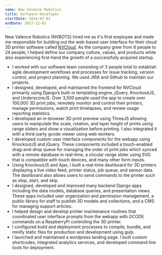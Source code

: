 ```yaml
---
name: New Valence Robotics
title: Software Developer
startDate: 2014-07-01
endDate: 2017-12-01
---
```

New Valence Robotics (NVBOTS) hired me as it's first employee and made me responsible for building out the web-based user interface for their cloud 3D printer software called <a href="https://www.youtube.com/watch?v=lj7isSJIBQ0&t=42s" target="_blank">NVCloud</a>. As the company grew from 6 people to 24 people, I helped define our company culture, values, and products while also experiencing first-hand the growth of a successfully acquired startup. 
-   I worked with our software team consisting of 3 people total to establish agile development workflows and processes for issue tracking, version control, and project planning. We used JIRA and Github to maintain our projects.
-   I designed, developed, and maintained the frontend for NVCloud primarily using Django’s built-in templating engine, jQuery, KnockoutJS, and UnderscoreJS. Over 3,500 people used the app to create over 100,000 3D print jobs, remotely monitor and control their printers, manage permissions, watch print timelapses, and review usage reporting statistics.
-   I developed an in-browser 3D print preview using ThreeJS allowing users to manipulate the scale, rotation, and layer height of prints using range sliders and show a visualization before printing. I also integrated it with a third-party gcode viewer using web workers.
-   I developed custom user interface components for the webapp using KnockoutJS and jQuery. These components included a touch-enabled drag-and-drop queue for managing the order of print jobs which synced with a remote database in real-time, a circular range slider using SVG that is compatible with touch devices, and many other form inputs.
-   Using KnockoutJS and Ajax, I built a real-time dashboard for 3D printers displaying a live video feed, printer status, job queue, and sensor data. The dashboard also allows users to send commands to the printer such as stop, start, and skip.
-   I designed, developed and improved many backend Django apps including the data models, database queries, and presentation views. These apps included user organization and permission management, a public library for staff to publish 3D models and collections, and a CMS for managing support articles.
-   I helped design and develop printer maintenance routines that coordinated user interface prompts from the webapp with GCODE commands on a RaspberryPi controlling the 3D printer.
-   I configured build and deployment processes to compile, bundle, and minify static files for production and development using gulp.
-   I launched and maintained a wordpress landing page. I built custom shortcodes, integrated analytics services, and developed command line tools for deployment.
